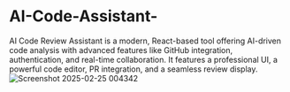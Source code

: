 # AI-Code-Assistant-
AI Code Review Assistant is a modern, React-based tool offering AI-driven code analysis with advanced features like GitHub integration, authentication, and real-time collaboration. It features a professional UI, a powerful code editor, PR integration, and a seamless review display. 
![Screenshot 2025-02-25 004342](https://github.com/user-attachments/assets/183200ca-aeaf-42d7-98cb-4b438147d972)
